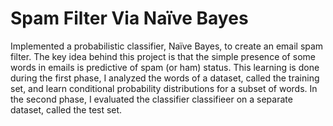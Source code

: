 # Spam Filter Via Naïve Bayes
Implemented a probabilistic classifier, Naïve Bayes, to create an email spam filter. The key idea behind this project is that the simple presence of some words
in emails is predictive of spam (or ham) status. This learning is done during the first phase, I analyzed the words of a dataset, called the training set, and learn conditional probability distributions for a subset of words. In the second phase, I evaluated the classifier classifieer on a separate dataset, called the test set.
